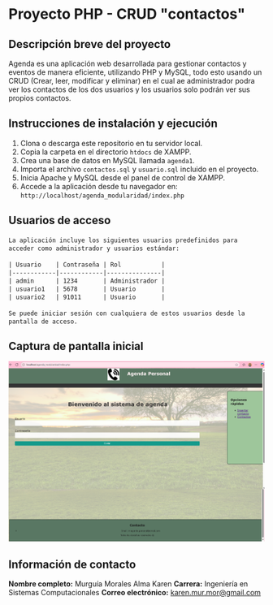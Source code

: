 # Proyecto PHP - CRUD "contactos"

## Descripción breve del proyecto

Agenda es una aplicación web desarrollada para gestionar contactos y eventos de manera eficiente, utilizando PHP y MySQL, todo esto usando un CRUD (Crear, leer, modificar y eliminar) en el cual ae administrador podra ver los contactos de los dos usuarios y los usuarios solo podrán ver sus propios contactos.

## Instrucciones de instalación y ejecución

1. Clona o descarga este repositorio en tu servidor local.
2. Copia la carpeta en el directorio `htdocs` de XAMPP.
3. Crea una base de datos en MySQL llamada `agenda1`.
4. Importa el archivo `contactos.sql` y  `usuario.sql` incluido en el proyecto.
5. Inicia Apache y MySQL desde el panel de control de XAMPP.
6. Accede a la aplicación desde tu navegador en:  
    `http://localhost/agenda_modularidad/index.php`

## Usuarios de acceso

    La aplicación incluye los siguientes usuarios predefinidos para acceder como administrador y usuarios estándar:

    | Usuario    | Contraseña | Rol           |
    |------------|------------|---------------|
    | admin      | 1234       | Administrador |
    | usuario1   | 5678       | Usuario       |
    | usuario2   | 91011      | Usuario       |

    Se puede iniciar sesión con cualquiera de estos usuarios desde la pantalla de acceso.

## Captura de pantalla inicial

<p>
    <img src="capturas/Inicio_sesion.png" alt="Captura de pantalla inicial" width="600"/>
</p>

## Información de contacto

**Nombre completo:** Murguía Morales Alma Karen
**Carrera:** Ingeniería en Sistemas Computacionales
**Correo electrónico:** karen.mur.mor@gmail.com
